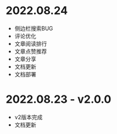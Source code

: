 # 2022.08.24
* 侧边栏搜索BUG
* 评论优化
* 文章阅读排行
* 文章点赞推荐
* 文章分享
* 文档更新
* 文档部署

# 2022.08.23 - v2.0.0
* v2版本完成
* 文档更新

